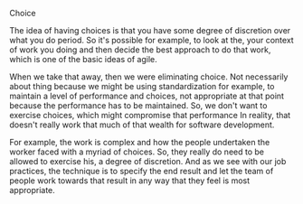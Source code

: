 Choice

The idea of having choices is that you have some degree of discretion over what you do period. So it's possible for example, to look at the, your context of work you doing and then decide the best approach to do that work, which is one of the basic ideas of agile.

When we take that away, then we were eliminating choice. Not necessarily about thing because we might be using standardization for example, to maintain a level of performance and choices, not appropriate at that point because the performance has to be maintained. So, we don't want to exercise choices, which might compromise that performance In reality, that doesn't really work that much of that wealth for software development.

For example, the work is complex and how the people undertaken the worker faced with a myriad of choices. So, they really do need to be allowed to exercise his, a degree of discretion. And as we see with our job practices, the technique is to specify the end result and let the team of people work towards that result in any way that they feel is most appropriate.